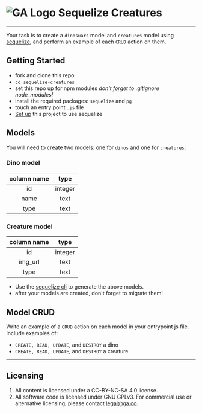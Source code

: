 # ![GA Logo](https://ga-dash.s3.amazonaws.com/production/assets/logo-9f88ae6c9c3871690e33280fcf557f33.png) Sequelize Creatures

---

Your task is to create a `dinosuars` model and `creatures` model using [sequelize](https://sequelize.org/docs/v6/), and perform an example of each `CRUD` action on them.

## Getting Started

* fork and clone this repo
* `cd sequelize-creatures`
* set this repo up for npm modules _don't forget to .gitignore node_modules!_
* install the required packages: `sequelize` and `pg`
* touch an entry point `.js` file
* [Set up](https://gasei.gitbook.io/sei/05-node-express/express-sequelize/03setup) this project to use sequelize

## Models

You will need to create two models: one for `dinos` and one for `creatures`:

### Dino model

| column name | type |
|:-----------:|:----:|
|id | integer |
|name | text |
|type | text |

### Creature model

| column name | type |
|:-----------:|:----:|
|id | integer |
|img_url | text |
|type | text |

* Use the [sequelize cli](https://gasei.gitbook.io/sei/05-node-express/express-sequelize/03setup#create-a-model-and-a-matching-migration) to generate the above models.
* after your models are created, don't forget to migrate them! 

## Model CRUD

Write an example of a `CRUD` action on each model in your entrypoint js file. Include examples of:

* `CREATE, READ, UPDATE`, and `DESTROY`  a dino
* `CREATE, READ, UPDATE`, and `DESTROY` a creature

---

## Licensing
1. All content is licensed under a CC-BY-NC-SA 4.0 license.
2. All software code is licensed under GNU GPLv3. For commercial use or alternative licensing, please contact legal@ga.co.
